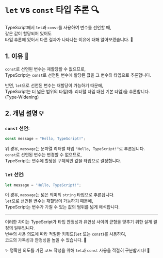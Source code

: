 
# `let` vs `const` 타입 추론 :mag:

TypeScript에서 `let`과 `const`를 사용하여 변수를 선언할 때,  
같은 값이 할당되어 있어도  
타입 추론에 있어서 다른 결과가 나타나는 이유에 대해 알아보겠습니다. :thinking:

## 1. 이유 :key:
  
`const`로 선언된 변수는 재할당할 수 없으므로,  
TypeScript는 `const`로 선언된 변수에 할당된 값을 그 변수의 타입으로 추론합니다.  
  
반면, `let`으로 선언된 변수는 재할당이 가능하기 때문에,  
TypeScript는 더 넓은 범위의 타입(예: 리터럴 타입 대신 기본 타입)을 추론합니다. (Type-Widening)

## 2. 개념 설명 :bulb:

### `const` 선언:

```typescript
const message = "Hello, TypeScript!";
```

위 경우, `message`는 문자열 리터럴 타입 `"Hello, TypeScript!"`로 추론됩니다.  
`const`로 선언된 변수는 변경할 수 없으므로,  
TypeScript는 변수에 할당된 구체적인 값을 타입으로 결정합니다.

### `let` 선언:

```typescript
let message = "Hello, TypeScript!";
```

이 경우, `message`는 넓은 의미의 `string` 타입으로 추론됩니다.  
`let`으로 선언된 변수는 재할당이 가능하기 때문에,  
TypeScript는 변수가 가질 수 있는 값의 범위를 넓게 해석합니다.

---

이러한 차이는 TypeScript가 타입 안정성과 유연성 사이의 균형을 맞추기 위한 설계 결정의 일부입니다.  
변수의 사용 의도에 따라 적절한 키워드(`let` 또는 `const`)를 사용하여,  
코드의 가독성과 안정성을 높일 수 있습니다. :rocket:

:sparkles: 명확한 의도를 가진 코드 작성을 위해 `let`과 `const` 사용을 적절히 구분합시다! :construction_worker:
